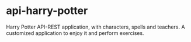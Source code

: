 # api-harry-potter
Harry Potter API-REST application, with characters, spells and teachers.  A customized application to enjoy it and perform exercises.
